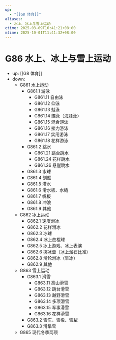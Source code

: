 ```yaml
---
up:
  - "[[G8 体育]]"
aliases:
  - 水上、冰上与雪上运动
ctime: 2025-03-09T16:41:21+08:00
mtime: 2025-10-01T11:41:32+08:00
---
```


# G86 水上、冰上与雪上运动

- up: [[G8 体育]]
- down:	
	- G861 水上运动
		- G861.1 游泳
			- G861.11 自由泳
			- G861.12 仰泳
			- G861.13 蛙泳
			- G861.14 蝶泳（海豚泳）
			- G861.15 混合游泳
			- G861.16 接力游泳
			- G861.17 实用游泳
			- G861.18 花样游泳
		- G861.2 跳水
			- G861.21 跳台跳水
			- G861.24 花样跳水
			- G861.26 悬崖跳水
		- G861.3 水球
		- G861.4 划船
		- G861.5 潜水
		- G861.6 滑水板、水橇
		- G861.7 帆板
		- G861.8 冲浪
		- G861.9 其他
	- G862 冰上运动
		- G862.1 速度滑冰
		- G862.2 花样滑冰
		- G862.3 冰球
		- G862.4 冰上曲棍球
		- G862.5 冰上游戏、冰上表演
		- G862.6 掷冰壶（冰上溜石比准）
		- G862.8 滑轮滑冰（旱冰）
		- G862.9 其他
	- G863 雪上运动
		- G863.1 滑雪
			- G863.11 高山滑雪
			- G863.12 跳台滑雪
			- G863.13 越野滑雪
			- G863.14 多项滑雪
			- G863.15 军事滑雪
			- G863.16 花样滑雪
		- G863.2 雪车、雪橇、雪犁
		- G863.3 滑旱雪
	- G865 现代冬季两项
	
